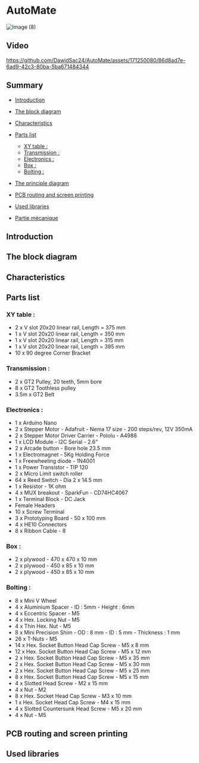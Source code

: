 # AutoMate
![Image (8)](https://github.com/DawidSac24/AutoMate/assets/171250080/2e45e442-d7ad-42c4-8633-2ada9f801d8c)
## Video 

https://github.com/DawidSac24/AutoMate/assets/171250080/86d8ad7e-6ad9-42c3-80ba-5ba671484344

## Summary

- [Introduction](#Introduction)
- [The block diagram](#The-block-diagram) 
- [Characteristics](#Characteristics)
- [Parts list](#Parts-list) 
  - [XY table :](#XY-table)
  - [Transmission :](#Transmission-:)
  - [Electronics :](#Electronics-:)
  - [Box :](#Box-:)
  - [Bolting :](#Bolting-:)

- [The principle diagram](#The-principle-diagram)
- [PCB routing and screen printing](#PCB-routing-and-screen-printing)
- [Used libraries](#Used-libraries)  
- [Partie mécanique](#Partie-mécanique)

## Introduction


## The block diagram


## Characteristics


## Parts list

### XY table :

- 2 x V slot 20x20 linear rail, Length = 375 mm
- 1 x V slot 20x20 linear rail, Length = 350 mm
- 1 x V slot 20x20 linear rail, Length = 315 mm
- 1 x V slot 20x20 linear rail, Length = 395 mm
- 10 x 90 degree Corner Bracket

### Transmission :

- 2 x GT2 Pulley, 20 teeth, 5mm bore
- 8 x GT2 Toothless pulley
- 3.5m x GT2 Belt

### Electronics :

- 1 x Arduino Nano
- 2 x Stepper Motor - Adafruit - Nema 17 size - 200 steps/rev, 12V 350mA
- 2 x Stepper Motor Driver Carrier - Pololu - A4988
- 1 x LCD Module - I2C Serial - 2.6“
- 2 x Arcade button - Bore hole 23.5 mm
- 1 x Electromagnet - 5Kg Holding Force
- 1 x Freewheeling diode - 1N4001
- 1 x Power Transistor - TIP 120
- 2 x Micro Limit switch roller
- 64 x Reed Switch - Dia 2 x 14.5 mm
- 1 x Resistor - 1K ohm
- 4 x MUX breakout - SparkFun - CD74HC4067
- 1 x Terminal Block - DC Jack
- Female Headers
- 10 x Screw Terminal
- 3 x Prototyping Board - 50 x 100 mm
- 4 x HE10 Connectors
- 8 x Ribbon Cable - 8

### Box :

- 2 x plywood - 470 x 470 x 10 mm
- 2 x plywood - 450 x 85 x 10 mm
- 2 x plywood - 450 x 85 x 10 mm

### Bolting :

- 8 x Mini V Wheel
- 4 x Aluminium Spacer - ID : 5mm - Height : 6mm
- 4 x Eccentric Spacer - M5
- 4 x Hex. Locking Nut - M5
- 4 x Thin Hex. Nut - M5
- 8 x Mini Precision Shim - OD : 8 mm - ID : 5 mm - Thickness : 1 mm
- 26 x T-Nuts - M5
- 14 x Hex. Socket Button Head Cap Screw - M5 x 8 mm
- 12 x Hex. Socket Button Head Cap Screw - M5 x 12 mm
- 2 x Hex. Socket Button Head Cap Screw - M5 x 35 mm
- 2 x Hex. Socket Button Head Cap Screw - M5 x 30 mm
- 2 x Hex. Socket Button Head Cap Screw - M5 x 25 mm
- 8 x Hex. Socket Button Head Cap Screw - M5 x 15 mm
- 4 x Slotted Head Screw - M2 x 15 mm
- 4 x Nut - M2
- 8 x Hex. Socket Head Cap Screw - M3 x 10 mm
- 1 x Hex. Socket Head Cap Screw - M4 x 15 mm
- 4 x Slotted Countersunk Head Screw - M5 x 20 mm
- 4 x Nut - M5

## PCB routing and screen printing

## Used libraries
